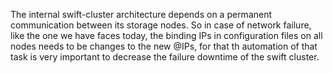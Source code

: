 The internal swift-cluster architecture depends on a permanent communication between its storage nodes. 
So in case of network failure, like the one we have faces today, the binding IPs in configuration files on all nodes 
needs to be changes to the new @IPs, for that th automation of that task is very important to decrease the failure downtime 
of the swift cluster.  